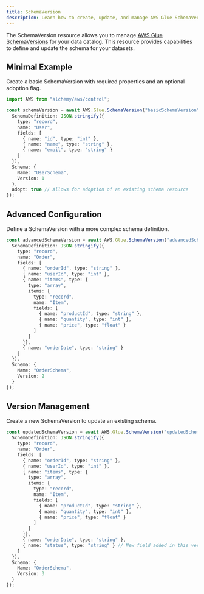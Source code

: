```yaml
---
title: SchemaVersion
description: Learn how to create, update, and manage AWS Glue SchemaVersions using Alchemy Cloud Control.
---
```


The SchemaVersion resource allows you to manage [AWS Glue SchemaVersions](https://docs.aws.amazon.com/glue/latest/userguide/) for your data catalog. This resource provides capabilities to define and update the schema for your datasets.

## Minimal Example

Create a basic SchemaVersion with required properties and an optional adoption flag.

```ts
import AWS from "alchemy/aws/control";

const schemaVersion = await AWS.Glue.SchemaVersion("basicSchemaVersion", {
  SchemaDefinition: JSON.stringify({
    type: "record",
    name: "User",
    fields: [
      { name: "id", type: "int" },
      { name: "name", type: "string" },
      { name: "email", type: "string" }
    ]
  }),
  Schema: {
    Name: "UserSchema",
    Version: 1
  },
  adopt: true // Allows for adoption of an existing schema resource
});
```

## Advanced Configuration

Define a SchemaVersion with a more complex schema definition.

```ts
const advancedSchemaVersion = await AWS.Glue.SchemaVersion("advancedSchemaVersion", {
  SchemaDefinition: JSON.stringify({
    type: "record",
    name: "Order",
    fields: [
      { name: "orderId", type: "string" },
      { name: "userId", type: "int" },
      { name: "items", type: {
        type: "array",
        items: {
          type: "record",
          name: "Item",
          fields: [
            { name: "productId", type: "string" },
            { name: "quantity", type: "int" },
            { name: "price", type: "float" }
          ]
        }
      }},
      { name: "orderDate", type: "string" }
    ]
  }),
  Schema: {
    Name: "OrderSchema",
    Version: 2
  }
});
```

## Version Management

Create a new SchemaVersion to update an existing schema.

```ts
const updatedSchemaVersion = await AWS.Glue.SchemaVersion("updatedSchemaVersion", {
  SchemaDefinition: JSON.stringify({
    type: "record",
    name: "Order",
    fields: [
      { name: "orderId", type: "string" },
      { name: "userId", type: "int" },
      { name: "items", type: {
        type: "array",
        items: {
          type: "record",
          name: "Item",
          fields: [
            { name: "productId", type: "string" },
            { name: "quantity", type: "int" },
            { name: "price", type: "float" }
          ]
        }
      }},
      { name: "orderDate", type: "string" },
      { name: "status", type: "string" } // New field added in this version
    ]
  }),
  Schema: {
    Name: "OrderSchema",
    Version: 3
  }
});
```